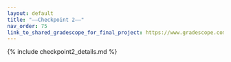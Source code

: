 ```yaml
---
layout: default
title: "——Checkpoint 2——"
nav_order: 75
link_to_shared_gradescope_for_final_project: https://www.gradescope.com/courses/518308
---
```



{% include checkpoint2_details.md %}



